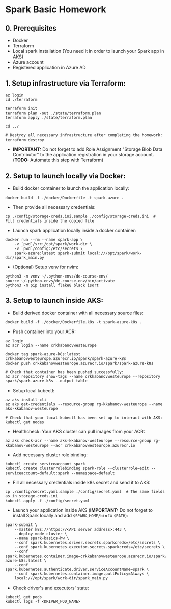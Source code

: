 # Spark Basic Homework

## 0. Prerequisites
- Docker
- Terraform
- Local spark installation (You need it in order to launch your Spark app in AKS)
- Azure account
- Registered application in Azure AD

## 1. Setup infrastructure via Terraform:
```
az login
cd ./terraform

terraform init
terraform plan -out ./state/terraform.plan
terraform apply ./state/terraform.plan

cd ../

# Destroy all necessary infrastructure after completing the homework:
terraform destroy
```
* **IMPORTANT:** Do not forget to add Role Assignment "Storage Blob Data Contributor" to the application registration
in your storage account. (**TODO:** Automate this step with Terraform)

## 2. Setup to launch locally via Docker:
* Build docker container to launch the application locally:
```
docker build -f ./docker/Dockerfile -t spark-azure .
```
* Then provide all necessary credentials:
```
cp ./config/storage-creds.ini.sample ./config/storage-creds.ini  # Fill credentials inside the copied file
```
* Launch spark application locally inside a docker container:
```
docker run --rm --name spark-app \
    -v `pwd`/src:/opt/spark/work-dir \
    -v `pwd`/config:/etc/secrets \
    spark-azure:latest spark-submit local:///opt/spark/work-dir/spark_main.py
```
* (Optional) Setup venv for nvim:
```
python3 -m venv ~/.python-envs/de-course-env/
source ~/.python-envs/de-course-env/bin/activate
python3 -m pip install flake8 black isort
```

## 3. Setup to launch inside AKS:
* Build derived docker container with all necessary source files:
```
docker build -f ./docker/Dockerfile.k8s -t spark-azure-k8s .
```
* Push container into your ACR:
```
az login
az acr login --name crkkabanovwesteurope

docker tag spark-azure-k8s:latest crkkabanovwesteurope.azurecr.io/spark/spark-azure-k8s
docker push crkkabanovwesteurope.azurecr.io/spark/spark-azure-k8s

# Check that container has been pushed successfully:
az acr repository show-tags --name crkkabanovwesteurope --repository spark/spark-azure-k8s --output table
```
* Setup local kubectl:
```
az aks install-cli
az aks get-credentials --resource-group rg-kkabanov-westeurope --name aks-kkabanov-westeurope

# Check that your local kubectl has been set up to interact with AKS:
kubectl get nodes
```
* Healthcheck: Your AKS cluster can pull images from your ACR:
```
az aks check-acr --name aks-kkabanov-westeurope --resource-group rg-kkabanov-westeurope --acr crkkabanovwesteurope.azurecr.io
```
* Add necessary cluster role binding:
```
kubectl create serviceaccount spark
kubectl create clusterrolebinding spark-role --clusterrole=edit --serviceaccount=default:spark --namespace=default
```
* Fill all necessary credentials inside k8s secret and send it to AKS:
```
cp ./config/secret.yaml.sample ./config/secret.yaml  # The same fields as in storage-creds.ini
kubectl apply -f ./config/secret.yaml
```
* Launch your application inside AKS (**IMPORTANT:** Do not forget to install Spark locally and add `$SPARK_HOME/bin` to `$PATH`):
```
spark-submit \
    --master k8s://https://<API server address>:443 \
    --deploy-mode cluster \
    --name spark-basics-hw \
    --conf spark.kubernetes.driver.secrets.sparkcreds=/etc/secrets \
    --conf spark.kubernetes.executor.secrets.sparkcreds=/etc/secrets \
    --conf spark.kubernetes.container.image=crkkabanovwesteurope.azurecr.io/spark/spark-azure-k8s:latest \
    --conf spark.kubernetes.authenticate.driver.serviceAccountName=spark \
    --conf spark.kubernetes.container.image.pullPolicy=Always \
    local:///opt/spark/work-dir/spark_main.py
```
* Check driver's and executors' state:
```
kubectl get pods
kubectl logs -f <DRIVER_POD_NAME>
```
